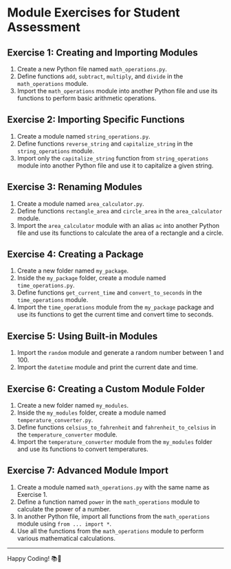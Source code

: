 # Module Exercises for Student Assessment

## Exercise 1: Creating and Importing Modules

1. Create a new Python file named `math_operations.py`.
2. Define functions `add`, `subtract`, `multiply`, and `divide` in the `math_operations` module.
3. Import the `math_operations` module into another Python file and use its functions to perform basic arithmetic operations.

## Exercise 2: Importing Specific Functions

1. Create a module named `string_operations.py`.
2. Define functions `reverse_string` and `capitalize_string` in the `string_operations` module.
3. Import only the `capitalize_string` function from `string_operations` module into another Python file and use it to capitalize a given string.

## Exercise 3: Renaming Modules

1. Create a module named `area_calculator.py`.
2. Define functions `rectangle_area` and `circle_area` in the `area_calculator` module.
3. Import the `area_calculator` module with an alias `ac` into another Python file and use its functions to calculate the area of a rectangle and a circle.

## Exercise 4: Creating a Package

1. Create a new folder named `my_package`.
2. Inside the `my_package` folder, create a module named `time_operations.py`.
3. Define functions `get_current_time` and `convert_to_seconds` in the `time_operations` module.
4. Import the `time_operations` module from the `my_package` package and use its functions to get the current time and convert time to seconds.

## Exercise 5: Using Built-in Modules

1. Import the `random` module and generate a random number between 1 and 100.
2. Import the `datetime` module and print the current date and time.

## Exercise 6: Creating a Custom Module Folder

1. Create a new folder named `my_modules`.
2. Inside the `my_modules` folder, create a module named `temperature_converter.py`.
3. Define functions `celsius_to_fahrenheit` and `fahrenheit_to_celsius` in the `temperature_converter` module.
4. Import the `temperature_converter` module from the `my_modules` folder and use its functions to convert temperatures.

## Exercise 7: Advanced Module Import

1. Create a module named `math_operations.py` with the same name as Exercise 1.
2. Define a function named `power` in the `math_operations` module to calculate the power of a number.
3. In another Python file, import all functions from the `math_operations` module using `from ... import *`.
4. Use all the functions from the `math_operations` module to perform various mathematical calculations.

---

Happy Coding! 📚🐍
